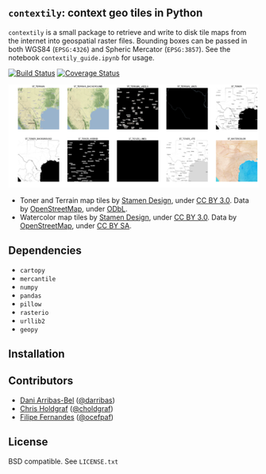 `contextily`: context geo tiles in Python
-----------------------------------------

`contextily` is a small package to retrieve and write to disk tile maps from
the internet into geospatial raster files. Bounding boxes can be passed in both WGS84 (`EPSG:4326`) and Spheric Mercator (`EPSG:3857`). See the notebook
`contextily_guide.ipynb` for usage.

[![Build Status](https://travis-ci.org/darribas/contextily.svg?branch=master)](https://travis-ci.org/darribas/contextily)
[![Coverage Status](https://coveralls.io/repos/github/darribas/contextily/badge.svg?branch=master)](https://coveralls.io/github/darribas/contextily?branch=master)

![Tiles](tiles.png)

* Toner and Terrain map tiles by <a href="http://stamen.com">Stamen Design</a>, under <a
  href="http://creativecommons.org/licenses/by/3.0">CC BY 3.0</a>. Data by <a
  href="http://openstreetmap.org">OpenStreetMap</a>, under <a
  href="http://www.openstreetmap.org/copyright">ODbL</a>.
* Watercolor map tiles by <a href="http://stamen.com">Stamen Design</a>, under
  <a href="http://creativecommons.org/licenses/by/3.0">CC BY 3.0</a>. Data by
  <a href="http://openstreetmap.org">OpenStreetMap</a>, under <a
  href="http://creativecommons.org/licenses/by-sa/3.0">CC BY SA</a>.

## Dependencies

* `cartopy`
* `mercantile`
* `numpy`
* `pandas`
* `pillow`
* `rasterio`
* `urllib2`
* `geopy`

## Installation

## Contributors

* [Dani Arribas-Bel](http://darribas.org/) ([@darribas](http://twitter.com/darribas))
* [Chris Holdgraf](http://chrisholdgraf.com/) ([@choldgraf](http://twitter.com/choldgraf))
* [Filipe Fernandes](https://ocefpaf.github.io/python4oceanographers/) ([@ocefpaf](http://twitter.com/ocefpaf))

## License

BSD compatible. See `LICENSE.txt`
